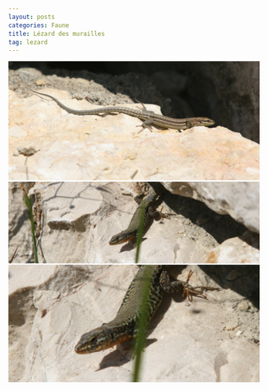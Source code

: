```yaml
---
layout: posts
categories: Faune
title: Lézard des murailles
tag: lezard
---
```

<img src="/images/f3367625.jpg" />
<img src="/images/f3373257.jpg" />
<img src="/images/f3380105.jpg" />

